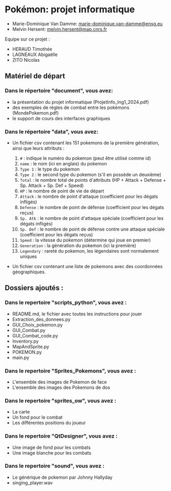 # Pokémon: projet informatique

* Marie-Dominique Van Damme: marie-dominique.van-damme@ensg.eu
* Melvin Hersent: melvin.hersent@map.cnrs.fr

Equipe sur ce projet :
* HERAUD Timothée
* LAGNEAUX Abigaëlle
* ZITO Nicolas

## Matériel de départ

### Dans le répertoire "document", vous avez:

* la présentation du projet informatique (ProjetInfo_Ing1_2024.pdf)
* des exemples de règles de combat entre les pokémons (MondePokemon.pdf)
* le support de cours des interfaces graphiques

### Dans le répertoire "data", vous avez:

* Un fichier csv contenant les 151 pokemons de la première génération, ainsi que leurs attributs :
  1. `#` : indique le numéro du pokemon (peut être utilisé comme id)
  2. `name` : le nom (ici en anglais) du pokemon
  3. `Type 1` : le type du pokemon
  4. `Type 2` : le second type du pokemon (s'il en possède un deuxième)
  5. `Total` : le nombre total de points d'attributs (HP + Attack + Defense + Sp. Attack + Sp. Def + Speed)
  6. `HP` : le nombre de point de vie de départ
  7. `Attack` : le nombre de point d'attaque (coefficient pour les dégats infligés)
  8. `Defense` : le nombre de point de défense (coefficient pour les dégats reçus)
  9. `Sp. Atk` : le nombre de point d'attaque spéciale (coefficient pour les dégats infligés)
  10. `Sp. Def` : le nombre de point de défense contre une attaque spéciale (coefficient pour les dégats reçus)
  11. `Speed` : la vitesse du pokemon (détermine qui joue en premier)
  12. `Generation` : la génération du pokemon (ici la première)
  13. `Legendary` : rareté du pokemon, les légendaires sont normalement uniques

* Un fichier csv contenant une liste de pokemons avec des coordonnées géographiques.
## Dossiers ajoutés :

### Dans le repertoire "scripts_python", vous avez :
* README.md, le fichier avec toutes les instructions pour jouer
* Extraction_des_donnees.py
* GUI_Choix_pokemon.py
* GUI_Combat.py
* GUI_Combat_code.py
* Inventory.py
* MapAndSprite.py
* POKEMON.py
* main.py

### Dans le repertoire "Sprites_Pokemons", vous avez  :
* L'ensemble des images de Pokemon de face
* L'ensemble des images des Pokemons de dos

### Dans le repertoire "sprites_ow", vous avez :
* La carte
* Un fond pour le combat
* Les différentes positions du joueur

### Dans le repertoire "QtDesigner", vous avez :
* Une image de fond pour les combats
* Une image blanche pour les combats

### Dans le repertoire "sound", vous avez :
* Le générique de pokemon par Johnny Hallyday
* singing_player.wav

